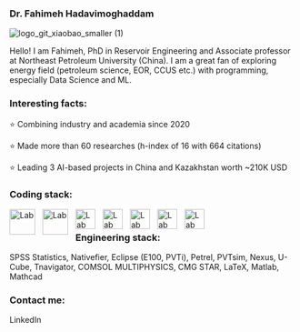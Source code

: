 ### Dr. Fahimeh Hadavimoghaddam 

![logo_git_xiaobao_smaller (1)](https://github.com/Fakhime/Fakhime/assets/86554005/da233a9c-e15e-4866-a530-fa468f90ee1e)

Hello! I am Fahimeh, PhD in Reservoir Engineering and Associate professor at Northeast Petroleum University (China). I am a great fan of exploring energy field (petroleum science, EOR, CCUS etc.) with programming, especially Data Science and ML. 

### Interesting facts:
⭐️ Combining industry and academia since 2020

⭐️ Made more than 60 researches (h-index of 16 with 664 citations)

⭐️ Leading 3 AI-based projects in China and Kazakhstan worth ~210K USD 

### Coding stack:
<img align="left" alt="Lab" width="45px" style="padding-right:10px;" src="https://upload.wikimedia.org/wikipedia/commons/thumb/c/cf/Python_logo_51.svg/1200px-Python_logo_51.svg.png"> 
<img align="left" alt="Lab" width="45px" style="padding-right:10px;" src="https://upload.wikimedia.org/wikipedia/commons/1/1b/R_logo.svg">
<img align="left" alt="Lab" width="35px" style="padding-right:10px;" src="https://raw.githubusercontent.com/isocpp/logos/master/cpp_logo.png">
<img align="left" alt="Lab" width="35px" style="padding-right:10px;" src="https://upload.wikimedia.org/wikipedia/commons/thumb/2/29/Postgresql_elephant.svg/993px-Postgresql_elephant.svg.png">
<img align="left" alt="Lab" width="35px" style="padding-right:10px;" src="https://seeklogo.com/images/H/html5-without-wordmark-color-logo-14D252D878-seeklogo.com.png">
<img align="left" alt="Lab" width="35px" style="padding-right:10px;" src="https://upload.wikimedia.org/wikipedia/commons/thumb/6/62/CSS3_logo.svg/800px-CSS3_logo.svg.png">
<img align="left" alt="Lab" width="35px" style="padding-right:10px;" src="https://upload.wikimedia.org/wikipedia/commons/6/6a/JavaScript-logo.png">
<br /> 

### Engineering stack:
SPSS Statistics, Nativefier, Eclipse (E100, PVTi), Petrel, PVTsim, Nexus, U-Cube, Tnavigator, COMSOL MULTIPHYSICS, CMG STAR, LaTeX, Matlab, Mathcad
<br />

### Contact me:
LinkedIn

